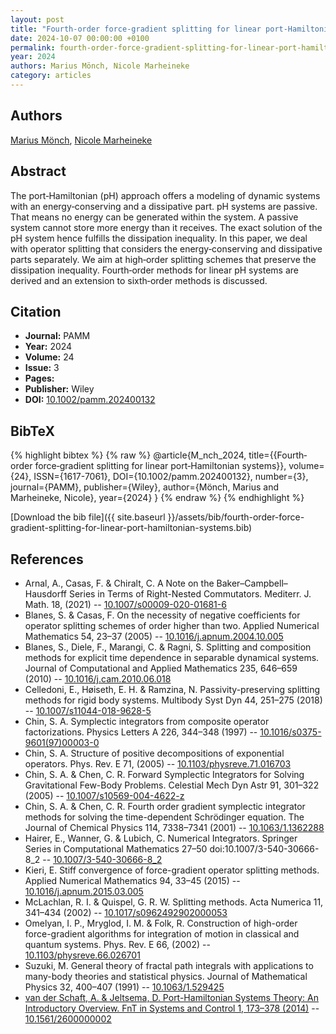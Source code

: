 ```yaml
---
layout: post
title: "Fourth‐order force‐gradient splitting for linear port‐Hamiltonian systems"
date: 2024-10-07 00:00:00 +0100
permalink: fourth-order-force-gradient-splitting-for-linear-port-hamiltonian-systems
year: 2024
authors: Marius Mönch, Nicole Marheineke
category: articles
---
```

 
## Authors
[Marius Mönch](authors/marius-monch), [Nicole Marheineke](authors/nicole-marheineke)
 
## Abstract
The port‐Hamiltonian (pH) approach offers a modeling of dynamic systems with an energy‐conserving and a dissipative part. pH systems are passive. That means no energy can be generated within the system. A passive system cannot store more energy than it receives. The exact solution of the pH system hence fulfills the dissipation inequality. In this paper, we deal with operator splitting that considers the energy‐conserving and dissipative parts separately. We aim at high‐order splitting schemes that preserve the dissipation inequality. Fourth‐order methods for linear pH systems are derived and an extension to sixth‐order methods is discussed.
 
## Citation
- **Journal:** PAMM
- **Year:** 2024
- **Volume:** 24
- **Issue:** 3
- **Pages:** 
- **Publisher:** Wiley
- **DOI:** [10.1002/pamm.202400132](https://doi.org/10.1002/pamm.202400132)
 
## BibTeX
{% highlight bibtex %}
{% raw %}
@article{M_nch_2024,
  title={{Fourth‐order force‐gradient splitting for linear port‐Hamiltonian systems}},
  volume={24},
  ISSN={1617-7061},
  DOI={10.1002/pamm.202400132},
  number={3},
  journal={PAMM},
  publisher={Wiley},
  author={Mönch, Marius and Marheineke, Nicole},
  year={2024}
}
{% endraw %}
{% endhighlight %}
 
[Download the bib file]({{ site.baseurl }}/assets/bib/fourth-order-force-gradient-splitting-for-linear-port-hamiltonian-systems.bib)
 
## References
- Arnal, A., Casas, F. & Chiralt, C. A Note on the Baker–Campbell–Hausdorff Series in Terms of Right-Nested Commutators. Mediterr. J. Math. 18, (2021) -- [10.1007/s00009-020-01681-6](https://doi.org/10.1007/s00009-020-01681-6)
- Blanes, S. & Casas, F. On the necessity of negative coefficients for operator splitting schemes of order higher than two. Applied Numerical Mathematics 54, 23–37 (2005) -- [10.1016/j.apnum.2004.10.005](https://doi.org/10.1016/j.apnum.2004.10.005)
- Blanes, S., Diele, F., Marangi, C. & Ragni, S. Splitting and composition methods for explicit time dependence in separable dynamical systems. Journal of Computational and Applied Mathematics 235, 646–659 (2010) -- [10.1016/j.cam.2010.06.018](https://doi.org/10.1016/j.cam.2010.06.018)
- Celledoni, E., Høiseth, E. H. & Ramzina, N. Passivity-preserving splitting methods for rigid body systems. Multibody Syst Dyn 44, 251–275 (2018) -- [10.1007/s11044-018-9628-5](https://doi.org/10.1007/s11044-018-9628-5)
- Chin, S. A. Symplectic integrators from composite operator factorizations. Physics Letters A 226, 344–348 (1997) -- [10.1016/s0375-9601(97)00003-0](https://doi.org/10.1016/s0375-9601(97)00003-0)
- Chin, S. A. Structure of positive decompositions of exponential operators. Phys. Rev. E 71, (2005) -- [10.1103/physreve.71.016703](https://doi.org/10.1103/physreve.71.016703)
- Chin, S. A. & Chen, C. R. Forward Symplectic Integrators for Solving Gravitational Few-Body Problems. Celestial Mech Dyn Astr 91, 301–322 (2005) -- [10.1007/s10569-004-4622-z](https://doi.org/10.1007/s10569-004-4622-z)
- Chin, S. A. & Chen, C. R. Fourth order gradient symplectic integrator methods for solving the time-dependent Schrödinger equation. The Journal of Chemical Physics 114, 7338–7341 (2001) -- [10.1063/1.1362288](https://doi.org/10.1063/1.1362288)
- Hairer, E., Wanner, G. & Lubich, C. Numerical Integrators. Springer Series in Computational Mathematics 27–50 doi:10.1007/3-540-30666-8_2 -- [10.1007/3-540-30666-8_2](https://doi.org/10.1007/3-540-30666-8_2)
- Kieri, E. Stiff convergence of force-gradient operator splitting methods. Applied Numerical Mathematics 94, 33–45 (2015) -- [10.1016/j.apnum.2015.03.005](https://doi.org/10.1016/j.apnum.2015.03.005)
- McLachlan, R. I. & Quispel, G. R. W. Splitting methods. Acta Numerica 11, 341–434 (2002) -- [10.1017/s0962492902000053](https://doi.org/10.1017/s0962492902000053)
- Omelyan, I. P., Mryglod, I. M. & Folk, R. Construction of high-order force-gradient algorithms for integration of motion in classical and quantum systems. Phys. Rev. E 66, (2002) -- [10.1103/physreve.66.026701](https://doi.org/10.1103/physreve.66.026701)
- Suzuki, M. General theory of fractal path integrals with applications to many-body theories and statistical physics. Journal of Mathematical Physics 32, 400–407 (1991) -- [10.1063/1.529425](https://doi.org/10.1063/1.529425)
- [van der Schaft, A. & Jeltsema, D. Port-Hamiltonian Systems Theory: An Introductory Overview. FnT in Systems and Control 1, 173–378 (2014)](port-hamiltonian-systems-theory-an-introductory-overview) -- [10.1561/2600000002](https://doi.org/10.1561/2600000002)

